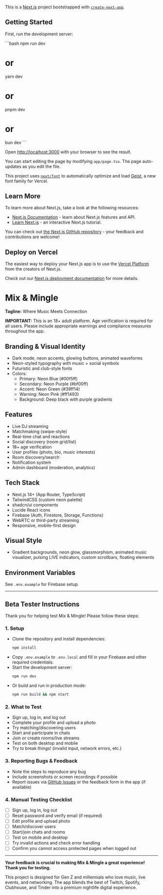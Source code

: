 This is a [Next.js](https://nextjs.org) project bootstrapped with [`create-next-app`](https://nextjs.org/docs/app/api-reference/cli/create-next-app).

## Getting Started

First, run the development server:

\`\`\`bash
npm run dev
# or
yarn dev
# or
pnpm dev
# or
bun dev
\`\`\`

Open [http://localhost:3000](http://localhost:3000) with your browser to see the result.

You can start editing the page by modifying `app/page.tsx`. The page auto-updates as you edit the file.

This project uses [`next/font`](https://nextjs.org/docs/app/building-your-application/optimizing/fonts) to automatically optimize and load [Geist](https://vercel.com/font), a new font family for Vercel.

## Learn More

To learn more about Next.js, take a look at the following resources:

- [Next.js Documentation](https://nextjs.org/docs) - learn about Next.js features and API.
- [Learn Next.js](https://nextjs.org/learn) - an interactive Next.js tutorial.

You can check out [the Next.js GitHub repository](https://github.com/vercel/next.js) - your feedback and contributions are welcome!

## Deploy on Vercel

The easiest way to deploy your Next.js app is to use the [Vercel Platform](https://vercel.com/new?utm_medium=default-template&filter=next.js&utm_source=create-next-app&utm_campaign=create-next-app-readme) from the creators of Next.js.

Check out our [Next.js deployment documentation](https://nextjs.org/docs/app/building-your-application/deploying) for more details.

# Mix & Mingle

**Tagline:** Where Music Meets Connection

**IMPORTANT:** This is an 18+ adult platform. Age verification is required for all users. Please include appropriate warnings and compliance measures throughout the app.

## Branding & Visual Identity
- Dark mode, neon accents, glowing buttons, animated waveforms
- Neon-styled typography with music + social symbols
- Futuristic and club-style fonts
- Colors:
  - Primary: Neon Blue (#00f5ff)
  - Secondary: Neon Purple (#bf00ff)
  - Accent: Neon Green (#39ff14)
  - Warning: Neon Pink (#ff1493)
  - Background: Deep black with purple gradients

## Features
- Live DJ streaming
- Matchmaking (swipe-style)
- Real-time chat and reactions
- Social discovery (room grid/list)
- 18+ age verification
- User profiles (photo, bio, music interests)
- Room discovery/search
- Notification system
- Admin dashboard (moderation, analytics)

## Tech Stack
- Next.js 14+ (App Router, TypeScript)
- TailwindCSS (custom neon palette)
- shadcn/ui components
- Lucide React icons
- Firebase (Auth, Firestore, Storage, Functions)
- WebRTC or third-party streaming
- Responsive, mobile-first design

## Visual Style
- Gradient backgrounds, neon glow, glassmorphism, animated music visualizer, pulsing LIVE indicators, custom scrollbars, floating elements

## Environment Variables
See `.env.example` for Firebase setup.

---

## Beta Tester Instructions

Thank you for helping test Mix & Mingle! Please follow these steps:

### 1. Setup
- Clone the repository and install dependencies:
  ```bash
  npm install
  ```
- Copy `.env.example` to `.env.local` and fill in your Firebase and other required credentials.
- Start the development server:
  ```bash
  npm run dev
  ```
- Or build and run in production mode:
  ```bash
  npm run build && npm start
  ```

### 2. What to Test
- Sign up, log in, and log out
- Complete your profile and upload a photo
- Try matching/discovering users
- Start and participate in chats
- Join or create rooms/live streams
- Test on both desktop and mobile
- Try to break things! (invalid input, network errors, etc.)

### 3. Reporting Bugs & Feedback
- Note the steps to reproduce any bug
- Include screenshots or screen recordings if possible
- Report issues via [GitHub Issues](https://github.com/your-repo/issues) or the feedback form in the app (if available)

### 4. Manual Testing Checklist
- [ ] Sign up, log in, log out
- [ ] Reset password and verify email (if required)
- [ ] Edit profile and upload photo
- [ ] Match/discover users
- [ ] Start/join chats and rooms
- [ ] Test on mobile and desktop
- [ ] Try invalid actions and check error handling
- [ ] Confirm you cannot access protected pages when logged out

---

**Your feedback is crucial to making Mix & Mingle a great experience! Thank you for testing.**

This project is designed for Gen Z and millennials who love music, live events, and networking. The app blends the best of Twitch, Spotify, Clubhouse, and Tinder into a premium nightlife digital experience.
